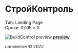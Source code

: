 # СтройКонтроль
Тип: Landing Page <br>
Сроки: 07.05 > X <br>

![BuildControl preview](https://unniv.info/projects/buildcontrol/preview/preview.jpg)
**[preview](https://unniv.info/projects/buildcontrol/)** <br>

unniiiverse © 2022
